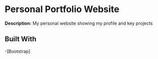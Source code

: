 # Personal Portfolio Website


<b>Description:</b>
My personal website showing my profile and key projects


## Built With

-[Bootstrap]

